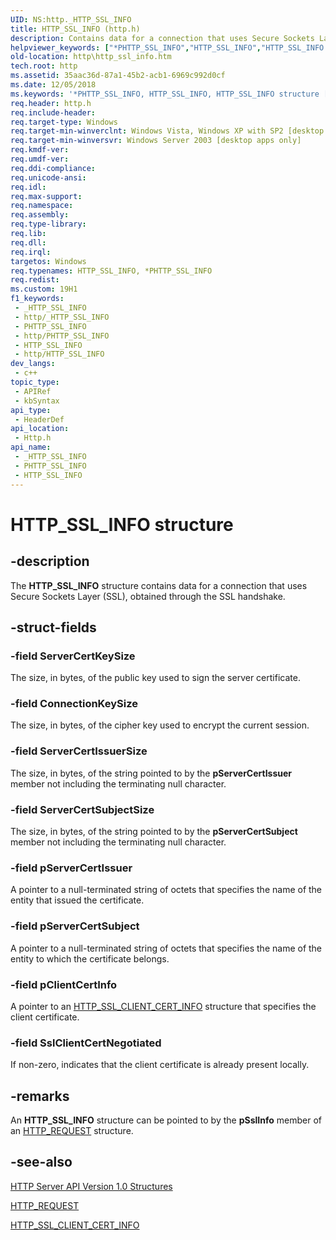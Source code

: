 ```yaml
---
UID: NS:http._HTTP_SSL_INFO
title: HTTP_SSL_INFO (http.h)
description: Contains data for a connection that uses Secure Sockets Layer (SSL), obtained through the SSL handshake.
helpviewer_keywords: ["*PHTTP_SSL_INFO","HTTP_SSL_INFO","HTTP_SSL_INFO structure [HTTP]","PHTTP_SSL_INFO","PHTTP_SSL_INFO structure pointer [HTTP]","_http_http_ssl_info","http.http_ssl_info","http/HTTP_SSL_INFO","http/PHTTP_SSL_INFO"]
old-location: http\http_ssl_info.htm
tech.root: http
ms.assetid: 35aac36d-87a1-45b2-acb1-6969c992d0cf
ms.date: 12/05/2018
ms.keywords: '*PHTTP_SSL_INFO, HTTP_SSL_INFO, HTTP_SSL_INFO structure [HTTP], PHTTP_SSL_INFO, PHTTP_SSL_INFO structure pointer [HTTP], _http_http_ssl_info, http.http_ssl_info, http/HTTP_SSL_INFO, http/PHTTP_SSL_INFO'
req.header: http.h
req.include-header: 
req.target-type: Windows
req.target-min-winverclnt: Windows Vista, Windows XP with SP2 [desktop apps only]
req.target-min-winversvr: Windows Server 2003 [desktop apps only]
req.kmdf-ver: 
req.umdf-ver: 
req.ddi-compliance: 
req.unicode-ansi: 
req.idl: 
req.max-support: 
req.namespace: 
req.assembly: 
req.type-library: 
req.lib: 
req.dll: 
req.irql: 
targetos: Windows
req.typenames: HTTP_SSL_INFO, *PHTTP_SSL_INFO
req.redist: 
ms.custom: 19H1
f1_keywords:
 - _HTTP_SSL_INFO
 - http/_HTTP_SSL_INFO
 - PHTTP_SSL_INFO
 - http/PHTTP_SSL_INFO
 - HTTP_SSL_INFO
 - http/HTTP_SSL_INFO
dev_langs:
 - c++
topic_type:
 - APIRef
 - kbSyntax
api_type:
 - HeaderDef
api_location:
 - Http.h
api_name:
 - _HTTP_SSL_INFO
 - PHTTP_SSL_INFO
 - HTTP_SSL_INFO
---
```


# HTTP_SSL_INFO structure


## -description

The 
<b>HTTP_SSL_INFO</b> structure contains data for a connection that uses Secure Sockets Layer (SSL), obtained through the SSL handshake.

## -struct-fields

### -field ServerCertKeySize

The size, in bytes, of the public key used to sign the server certificate.

### -field ConnectionKeySize

The size, in bytes, of the cipher key used to encrypt the current session.

### -field ServerCertIssuerSize

The size, in bytes, of the string pointed to by the <b>pServerCertIssuer</b> member not including the terminating null character.

### -field ServerCertSubjectSize

The size, in bytes, of the string pointed to by the <b>pServerCertSubject</b> member not including the terminating null character.

### -field pServerCertIssuer

A pointer to a null-terminated string of octets that specifies the name of the entity that issued the certificate.

### -field pServerCertSubject

A pointer to a null-terminated string of octets that specifies the name of the entity to which the certificate belongs.

### -field pClientCertInfo

A pointer to an 
<a href="/windows/desktop/api/http/ns-http-http_ssl_client_cert_info">HTTP_SSL_CLIENT_CERT_INFO</a> structure that specifies the client certificate.

### -field SslClientCertNegotiated

If non-zero, indicates that the client certificate is already present locally.

## -remarks

An 
<b>HTTP_SSL_INFO</b> structure can be pointed to by the <b>pSslInfo</b> member of an 
<a href="/previous-versions/windows/desktop/legacy/aa364545(v=vs.85)">HTTP_REQUEST</a> structure.

## -see-also

<a href="/windows/desktop/Http/http-server-api-version-1-0-structures">HTTP Server API Version 1.0 Structures</a>



<a href="/previous-versions/windows/desktop/legacy/aa364545(v=vs.85)">HTTP_REQUEST</a>



<a href="/windows/desktop/api/http/ns-http-http_ssl_client_cert_info">HTTP_SSL_CLIENT_CERT_INFO</a>

